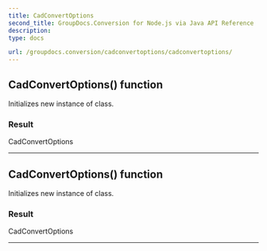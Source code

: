 ```yaml
---
title: CadConvertOptions
second_title: GroupDocs.Conversion for Node.js via Java API Reference
description: 
type: docs

url: /groupdocs.conversion/cadconvertoptions/cadconvertoptions/
---
```


## CadConvertOptions() function
Initializes new instance of  class.

### Result
CadConvertOptions


---


## CadConvertOptions() function
Initializes new instance of  class.

### Result
CadConvertOptions


---


